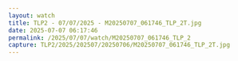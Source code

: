 ```yaml
---
layout: watch
title: TLP2 - 07/07/2025 - M20250707_061746_TLP_2T.jpg
date: 2025-07-07 06:17:46
permalink: /2025/07/07/watch/M20250707_061746_TLP_2
capture: TLP2/2025/202507/20250706/M20250707_061746_TLP_2T.jpg
---
```

